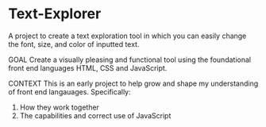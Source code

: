 # Text-Explorer
A project to create a text exploration tool in which you can easily change the font, size, and color of inputted text.

GOAL
Create a visually pleasing and functional tool using the foundational front end languages HTML, CSS and JavaScript.

CONTEXT
This is an early project to help grow and shape my understanding of front end langauages. Specifically:
1. How they work together
2. The capabilities and correct use of JavaScript
